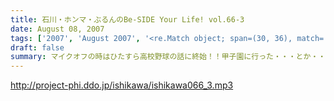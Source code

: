 ```yaml
---
title: 石川・ホンマ・ぶるんのBe-SIDE Your Life! vol.66-3
date: August 08, 2007
tags: ['2007', 'August 2007', '<re.Match object; span=(30, 36), match='vol.66'>']
draft: false
summary: マイクオフの時はひたすら高校野球の話に終始！！甲子園に行った・・・とか・・・カチワリ氷とDDDTのお写真なんぞを送ってくれると・・・お三方のテンションは非常に上がること間違いなしですんで。よろしくです。NAMAE
---
```


http://project-phi.ddo.jp/ishikawa/ishikawa066_3.mp3
